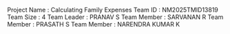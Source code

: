 Project Name : Calculating Family Expenses
Team ID : NM2025TMID13819
Team Size : 4
Team Leader : PRANAV S
Team Member : SARVANAN R
Team Member : PRASATH S
Team Member : NARENDRA KUMAR K
